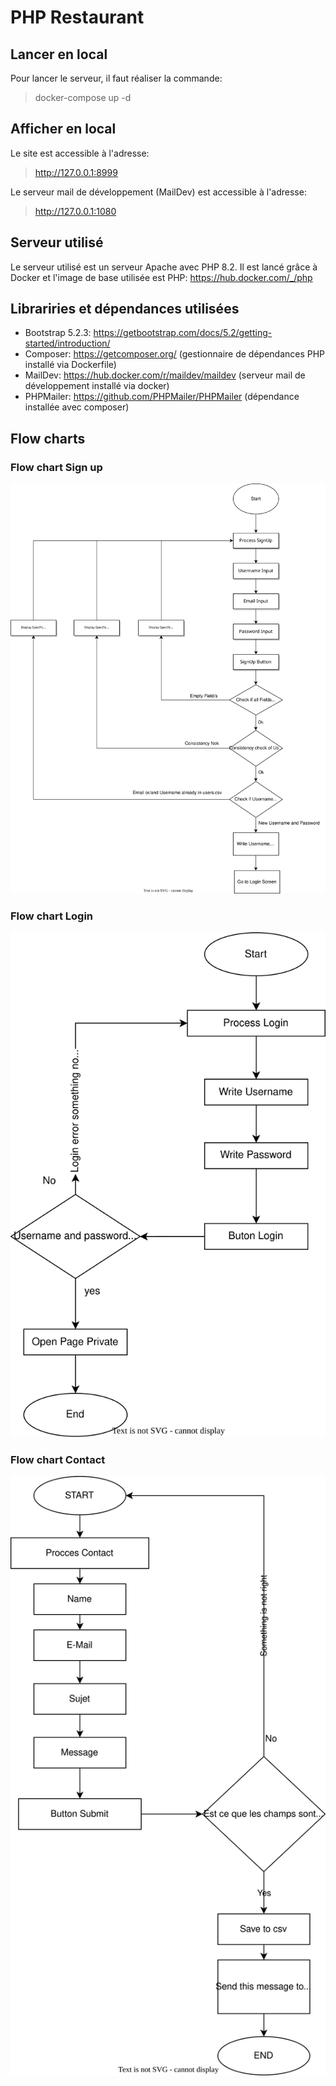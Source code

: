 # PHP Restaurant

## Lancer en local

Pour lancer le serveur, il faut réaliser la commande:

> docker-compose up -d

## Afficher en local

Le site est accessible à l'adresse:

> http://127.0.0.1:8999

Le serveur mail de développement (MailDev) est accessible à l'adresse:

> http://127.0.0.1:1080

## Serveur utilisé

Le serveur utilisé est un serveur Apache avec PHP 8.2. Il est lancé grâce à Docker et l'image de base utilisée est PHP: https://hub.docker.com/_/php

## Librariries et dépendances utilisées

- Bootstrap 5.2.3: https://getbootstrap.com/docs/5.2/getting-started/introduction/
- Composer: https://getcomposer.org/ (gestionnaire de dépendances PHP installé via Dockerfile)
- MailDev: https://hub.docker.com/r/maildev/maildev (serveur mail de développement installé via docker)
- PHPMailer: https://github.com/PHPMailer/PHPMailer (dépendance installée avec composer)

## Flow charts

### Flow chart Sign up

![Sign up](./Documentation/flowcharts/SignUp.drawio.svg)

### Flow chart Login

![Login](./Documentation/flowcharts/Login.drawio.svg)

### Flow chart Contact

![Contact](./Documentation/flowcharts/Contact.drawio.svg)
